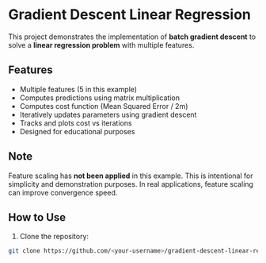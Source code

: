 # Gradient Descent Linear Regression

This project demonstrates the implementation of **batch gradient descent** to solve a **linear regression problem** with multiple features.

## Features
- Multiple features (5 in this example)
- Computes predictions using matrix multiplication
- Computes cost function (Mean Squared Error / 2m)
- Iteratively updates parameters using gradient descent
- Tracks and plots cost vs iterations
- Designed for educational purposes

## Note
Feature scaling has **not been applied** in this example. This is intentional for simplicity and demonstration purposes. In real applications, feature scaling can improve convergence speed.

## How to Use
1. Clone the repository:
```bash
git clone https://github.com/<your-username>/gradient-descent-linear-regression.git
